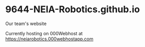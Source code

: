 # 9644-NEIA-Robotics.github.io
Our team's website

Currently hosting on 000Webhost at https://neiarobotics.000webhostapp.com

